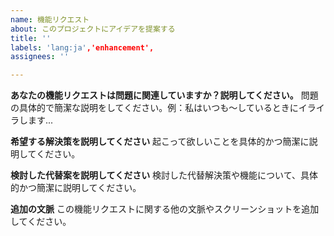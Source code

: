 ```yaml
---
name: 機能リクエスト
about: このプロジェクトにアイデアを提案する
title: ''
labels: 'lang:ja','enhancement',
assignees: ''

---
```


**あなたの機能リクエストは問題に関連していますか？説明してください。**
問題の具体的で簡潔な説明をしてください。例：私はいつも〜しているときにイライラします...

**希望する解決策を説明してください**
起こって欲しいことを具体的かつ簡潔に説明してください。

**検討した代替案を説明してください**
検討した代替解決策や機能について、具体的かつ簡潔に説明してください。

**追加の文脈**
この機能リクエストに関する他の文脈やスクリーンショットを追加してください。
